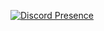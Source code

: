 [![Discord Presence](https://lanyard.cnrad.dev/api/:id)](https://discord.com/users/:714157928239726662)
